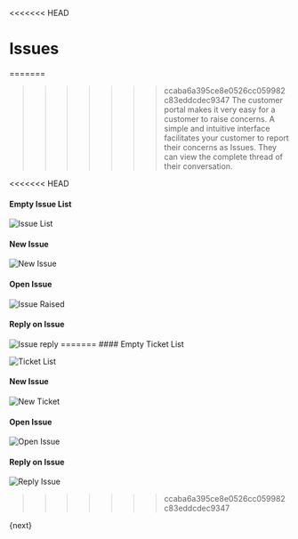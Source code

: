 <<<<<<< HEAD
# Issues

=======
>>>>>>> ccaba6a395ce8e0526cc059982c83eddcdec9347
The customer portal makes it very easy for a customer to raise concerns. A
simple and intuitive interface facilitates your customer to report their
concerns as Issues. They can view the complete thread of their
conversation.

<<<<<<< HEAD
#### Empty Issue List

<img class="screenshot" alt="Issue List" src="/docs/assets/img/website/portal-ticket-list-empty.png">

#### New Issue

<img class="screenshot" alt="New Issue " src="/docs/assets/img/website/portal-new-ticket.png">

#### Open Issue

<img class="screenshot" alt="Issue Raised" src="/docs/assets/img/website/portal-ticket-1.gif">

#### Reply on Issue

<img class="screenshot" alt="Issue reply" src="/docs/assets/img/website/portal-ticket-reply.gif">
=======
#### Empty Ticket List

![Ticket List]({{docs_base_url}}/assets/old_images/erpnext/portal-ticket-list-empty.png)

#### New Issue

![New Ticket]({{docs_base_url}}/assets/old_images/erpnext/portal-new-ticket.png)

#### Open Issue

![Open Issue]({{docs_base_url}}/assets/old_images/erpnext/portal-ticket-1.png)

#### Reply on Issue

![Reply Issue]({{docs_base_url}}/assets/old_images/erpnext/portal-ticket-reply.png)
>>>>>>> ccaba6a395ce8e0526cc059982c83eddcdec9347

{next}
